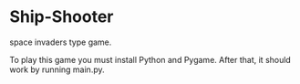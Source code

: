 # Ship-Shooter
space invaders type game.

To play this game you must install Python and Pygame.
After that, it should work by running main.py.
